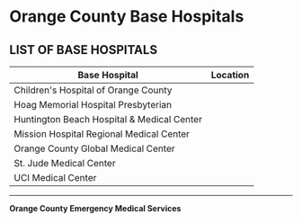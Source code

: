 # Orange County Base Hospitals

## LIST OF BASE HOSPITALS

| Base Hospital | Location |
|---------------|----------|
| Children's Hospital of Orange County | |
| Hoag Memorial Hospital Presbyterian | |
| Huntington Beach Hospital & Medical Center | |
| Mission Hospital Regional Medical Center | |
| Orange County Global Medical Center | |
| St. Jude Medical Center | |
| UCI Medical Center | |

---

**Orange County Emergency Medical Services**

